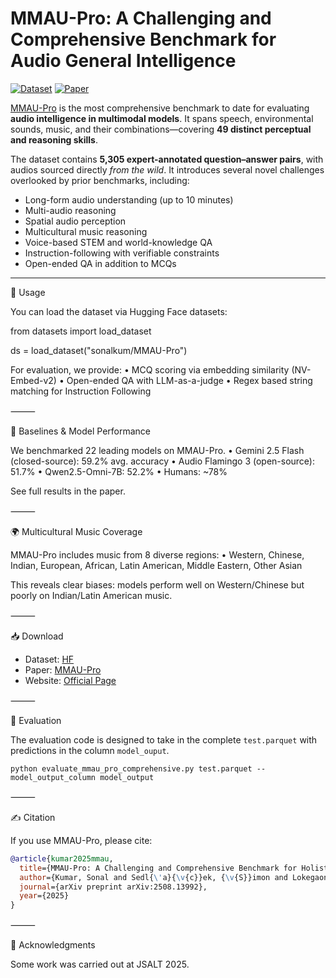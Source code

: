 # MMAU-Pro: A Challenging and Comprehensive Benchmark for Audio General Intelligence

[![Dataset](https://img.shields.io/badge/%F0%9F%A4%97%20Dataset-orange)](https://huggingface.co/datasets/sonalkum/MMAU-Pro/) [![Paper](https://img.shields.io/badge/arxiv-%20PDF-red)](https://www.arxiv.org/pdf/2508.13992)

[MMAU-Pro](https://arxiv.org/abs/2508.13992) is the most comprehensive benchmark to date for evaluating **audio intelligence in multimodal models**. It spans speech, environmental sounds, music, and their combinations—covering **49 distinct perceptual and reasoning skills**.  

The dataset contains **5,305 expert-annotated question–answer pairs**, with audios sourced directly *from the wild*. It introduces several novel challenges overlooked by prior benchmarks, including:  

- Long-form audio understanding (up to 10 minutes)  
- Multi-audio reasoning  
- Spatial audio perception  
- Multicultural music reasoning  
- Voice-based STEM and world-knowledge QA  
- Instruction-following with verifiable constraints  
- Open-ended QA in addition to MCQs  

---

🚀 Usage

You can load the dataset via Hugging Face datasets:

from datasets import load_dataset

ds = load_dataset("sonalkum/MMAU-Pro")

For evaluation, we provide:
	•	MCQ scoring via embedding similarity (NV-Embed-v2)
	•	Open-ended QA with LLM-as-a-judge
	•	Regex based string matching for Instruction Following

⸻

🧪 Baselines & Model Performance

We benchmarked 22 leading models on MMAU-Pro.
	•	Gemini 2.5 Flash (closed-source): 59.2% avg. accuracy
	•	Audio Flamingo 3 (open-source): 51.7%
	•	Qwen2.5-Omni-7B: 52.2%
	•	Humans: ~78%

See full results in the paper.

⸻

🌍 Multicultural Music Coverage

MMAU-Pro includes music from 8 diverse regions:
	•	Western, Chinese, Indian, European, African, Latin American, Middle Eastern, Other Asian

This reveals clear biases: models perform well on Western/Chinese but poorly on Indian/Latin American music.

⸻

📥 Download

- Dataset: [HF](https://huggingface.co/datasets/sonalkum/MMAU-Pro)
- Paper: [MMAU-Pro](https://arxiv.org/abs/2508.13992)
- Website: [Official Page](https://sonalkum.github.io/mmau-pro/)

⸻

🧩 Evaluation

The evaluation code is designed to take in the complete `test.parquet` with predictions in the column `model_ouput`. 
```
python evaluate_mmau_pro_comprehensive.py test.parquet --model_output_column model_output
```
⸻

✍️ Citation

If you use MMAU-Pro, please cite:

```bibtex
@article{kumar2025mmau,
  title={MMAU-Pro: A Challenging and Comprehensive Benchmark for Holistic Evaluation of Audio General Intelligence},
  author={Kumar, Sonal and Sedl{\'a}{\v{c}}ek, {\v{S}}imon and Lokegaonkar, Vaibhavi and L{\'o}pez, Fernando and Yu, Wenyi and Anand, Nishit and Ryu, Hyeonggon and Chen, Lichang and Pli{\v{c}}ka, Maxim and Hlav{\'a}{\v{c}}ek, Miroslav and others},
  journal={arXiv preprint arXiv:2508.13992},
  year={2025}
}
```

⸻

🙏 Acknowledgments

Some work was carried out at JSALT 2025.

